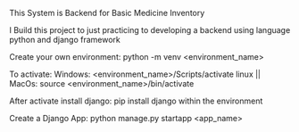 This System is Backend for Basic Medicine Inventory

I Build this project to just practicing to developing a backend using language python and django framework

Create your own environment:
python -m venv <environment_name>

To activate: 
Windows: <environment_name>/Scripts/activate
linux || MacOs: source <environment_name>/bin/activate

After activate install django:
pip install django within the environment 

Create a Django App:
python manage.py startapp <app_name>

